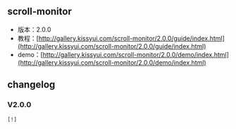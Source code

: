 ## scroll-monitor

* 版本：2.0.0
* 教程：[http://gallery.kissyui.com/scroll-monitor/2.0.0/guide/index.html](http://gallery.kissyui.com/scroll-monitor/2.0.0/guide/index.html)
* demo：[http://gallery.kissyui.com/scroll-monitor/2.0.0/demo/index.html](http://gallery.kissyui.com/scroll-monitor/2.0.0/demo/index.html)

## changelog

### V2.0.0

    [!]



